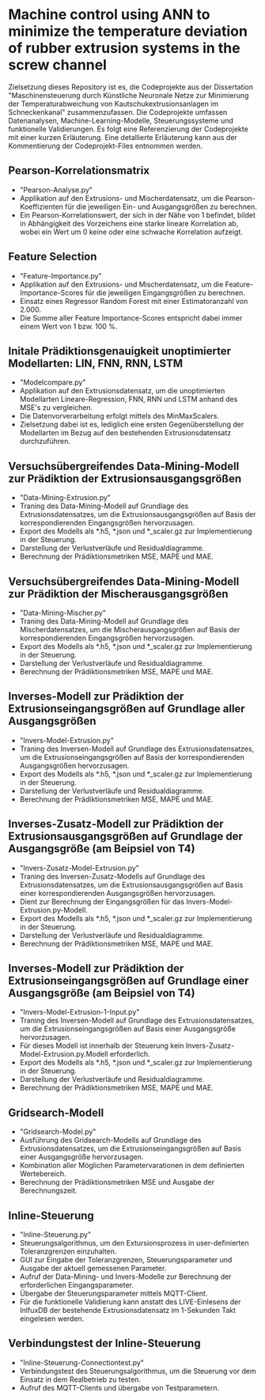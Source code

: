 # Machine control using ANN to minimize the temperature deviation of rubber extrusion systems in the screw channel

Zielsetzung dieses Repository ist es, die Codeprojekte aus der Dissertation "Maschinensteuerung durch Künstliche Neuronale Netze zur Minimierung der Temperaturabweichung von Kautschukextrusionsanlagen im Schneckenkanal" zusammenzufassen. Die Codeprojekte umfassen Datenanalysen, Machine-Learning-Modelle, Steuerungssysteme und funktionelle Validierungen. Es folgt eine Referenzierung der Codeprojekte mit einer kurzen Erläuterung. Eine detallierte Erläuterung kann aus der Kommentierung der Codeprojekt-Files entnommen werden. 

## Pearson-Korrelationsmatrix 
- "Pearson-Analyse.py"
- Applikation auf den Extrusions- und Mischerdatensatz, um die Pearson-Koeffizienten für die jeweiligen Ein- und Ausgangsgrößen zu berechnen.
- Ein Pearson-Korrelationswert, der sich in der Nähe von 1 befindet, bildet in Abhängigkeit des Vorzeichens eine starke lineare Korrelation ab, wobei ein Wert um 0 keine oder eine schwache Korrelation aufzeigt.

## Feature Selection
- "Feature-Importance.py"
- Applikation auf den Extrusions- und Mischerdatensatz, um die Feature-Importance-Scores für die jeweiligen Eingangsgrößen zu berechnen.
- Einsatz eines Regressor Random Forest mit einer Estimatoranzahl von 2.000.
- Die Summe aller Feature Importance-Scores entspricht dabei immer einem Wert von 1 bzw. 100 %.

## Initale Prädiktionsgenauigkeit unoptimierter Modellarten: LIN, FNN, RNN, LSTM 
- "Modelcompare.py"
- Applikation auf den Extrusionsdatensatz, um die unoptimierten Modellarten Lineare-Regression, FNN, RNN und LSTM anhand des MSE's zu vergleichen.
- Die Datenvorverarbeitung erfolgt mittels des MinMaxScalers. 
- Zielsetzung dabei ist es, lediglich eine ersten Gegenüberstellung der Modellarten im Bezug auf den bestehenden Extrusionsdatensatz durchzuführen. 

## Versuchsübergreifendes Data-Mining-Modell zur Prädiktion der Extrusionsausgangsgrößen 
- "Data-Mining-Extrusion.py"
- Traning des Data-Mining-Modell auf Grundlage des Extrusionsdatensatzes, um die Extrusionsausgangsgrößen auf Basis der korrespondierenden Eingangsgrößen hervorzusagen.
- Export des Modells als *.h5, *.json und *_scaler.gz zur Implementierung in der Steuerung.
- Darstellung der Verlustverläufe und Residualdiagramme.
- Berechnung der Prädiktionsmetriken MSE, MAPE und MAE.

## Versuchsübergreifendes Data-Mining-Modell zur Prädiktion der Mischerausgangsgrößen
- "Data-Mining-Mischer.py"
- Traning des Data-Mining-Modell auf Grundlage des Mischerdatensatzes, um die Mischerausgangsgrößen auf Basis der korrespondierenden Eingangsgrößen hervorzusagen.
- Export des Modells als *.h5, *.json und *_scaler.gz zur Implementierung in der Steuerung.
- Darstellung der Verlustverläufe und Residualdiagramme.
- Berechnung der Prädiktionsmetriken MSE, MAPE und MAE.

## Inverses-Modell zur Prädiktion der Extrusionseingangsgrößen auf Grundlage aller Ausgangsgrößen
- "Invers-Model-Extrusion.py"
- Traning des Inversen-Modell auf Grundlage des Extrusionsdatensatzes, um die Extrusionseingangsgrößen auf Basis der korrespondierenden Ausgangsgrößen hervorzusagen.
- Export des Modells als *.h5, *.json und *_scaler.gz zur Implementierung in der Steuerung.
- Darstellung der Verlustverläufe und Residualdiagramme.
- Berechnung der Prädiktionsmetriken MSE, MAPE und MAE.

## Inverses-Zusatz-Modell zur Prädiktion der Extrusionsausgangsgrößen auf Grundlage der Ausgangsgröße (am Beipsiel von T4)
- "Invers-Zusatz-Model-Extrusion.py"
- Traning des Inversen-Zusatz-Modells auf Grundlage des Extrusionsdatensatzes, um die Extrusionsausgangsgrößen auf Basis einer korrespondierenden Ausgangsgrößen hervorzusagen.
- Dient zur Berechnung der Eingangsgrößen für das Invers-Model-Extrusion.py-Modell. 
- Export des Modells als *.h5, *.json und *_scaler.gz zur Implementierung in der Steuerung.
- Darstellung der Verlustverläufe und Residualdiagramme.
- Berechnung der Prädiktionsmetriken MSE, MAPE und MAE.

## Inverses-Modell zur Prädiktion der Extrusionseingangsgrößen auf Grundlage einer Ausgangsgröße (am Beipsiel von T4) 
- "Invers-Model-Extrusion-1-Input.py"
- Traning des Inversen-Modell auf Grundlage des Extrusionsdatensatzes, um die Extrusionseingangsgrößen auf Basis einer Ausgangsgröße hervorzusagen.
- Für dieses Modell ist innerhalb der Steuerung kein Invers-Zusatz-Model-Extrusion.py.Modell erforderlich. 
- Export des Modells als *.h5, *.json und *_scaler.gz zur Implementierung in der Steuerung.
- Darstellung der Verlustverläufe und Residualdiagramme.
- Berechnung der Prädiktionsmetriken MSE, MAPE und MAE.

## Gridsearch-Modell 
- "Gridsearch-Model.py"
- Ausführung des Gridsearch-Modells auf Grundlage des Extrusionsdatensatzes, um die Extrusionseingangsgrößen auf Basis einer Ausgangsgröße hervorzusagen.
- Kombination aller Möglichen Parametervarationen in dem definierten Wertebereich.
- Berechnung der Prädiktionsmetriken MSE und Ausgabe der Berechnungszeit.

## Inline-Steuerung 
- "Inline-Steuerung.py"
- Steuerungsalgorithmus, um den Extursionsprozess in user-definierten Toleranzgrenzen einzuhalten.
- GUI zur Eingabe der Toleranzgrenzen, Steuerungsparameter und Ausgabe der aktuell gemessenen Parameter. 
- Aufruf der Data-Mining- und Invers-Modelle zur Berechnung der erforderlichen Eingangsparameter.
- Übergabe der Steuerungsparameter mittels MQTT-Client.
- Für die funktionelle Validierung kann anstatt des LIVE-Einlesens der InlfuxDB der bestehende Extrusionsdatensatz im 1-Sekunden Takt eingelesen werden. 

## Verbindungstest der Inline-Steuerung 
- "Inline-Steuerung-Connectiontest.py"
- Verbindungstest des Steuerungsalgorithmus, um die Steuerung vor dem Einsatz in dem Realbetrieb zu testen. 
- Aufruf des MQTT-Clients und übergabe von Testparametern. 
  
